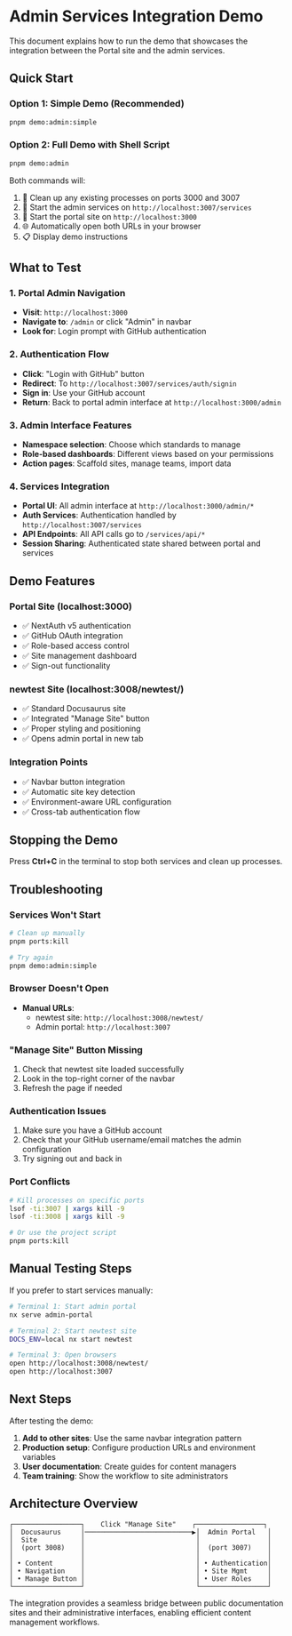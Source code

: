 # Admin Services Integration Demo

This document explains how to run the demo that showcases the integration between the Portal site and the admin services.

## Quick Start

### Option 1: Simple Demo (Recommended)
```bash
pnpm demo:admin:simple
```

### Option 2: Full Demo with Shell Script
```bash
pnpm demo:admin
```

Both commands will:
1. 🧹 Clean up any existing processes on ports 3000 and 3007
2. 🚀 Start the admin services on `http://localhost:3007/services`
3. 🚀 Start the portal site on `http://localhost:3000`
4. 🌐 Automatically open both URLs in your browser
5. 📋 Display demo instructions

## What to Test

### 1. Portal Admin Navigation
- **Visit**: `http://localhost:3000`
- **Navigate to**: `/admin` or click "Admin" in navbar
- **Look for**: Login prompt with GitHub authentication

### 2. Authentication Flow
- **Click**: "Login with GitHub" button
- **Redirect**: To `http://localhost:3007/services/auth/signin`
- **Sign in**: Use your GitHub account
- **Return**: Back to portal admin interface at `http://localhost:3000/admin`

### 3. Admin Interface Features
- **Namespace selection**: Choose which standards to manage
- **Role-based dashboards**: Different views based on your permissions
- **Action pages**: Scaffold sites, manage teams, import data

### 4. Services Integration
- **Portal UI**: All admin interface at `http://localhost:3000/admin/*`
- **Auth Services**: Authentication handled by `http://localhost:3007/services`
- **API Endpoints**: All API calls go to `/services/api/*`
- **Session Sharing**: Authenticated state shared between portal and services

## Demo Features

### Portal Site (localhost:3000)
- ✅ NextAuth v5 authentication
- ✅ GitHub OAuth integration
- ✅ Role-based access control
- ✅ Site management dashboard
- ✅ Sign-out functionality

### newtest Site (localhost:3008/newtest/)
- ✅ Standard Docusaurus site
- ✅ Integrated "Manage Site" button
- ✅ Proper styling and positioning
- ✅ Opens admin portal in new tab

### Integration Points
- ✅ Navbar button integration
- ✅ Automatic site key detection
- ✅ Environment-aware URL configuration
- ✅ Cross-tab authentication flow

## Stopping the Demo

Press **Ctrl+C** in the terminal to stop both services and clean up processes.

## Troubleshooting

### Services Won't Start
```bash
# Clean up manually
pnpm ports:kill

# Try again
pnpm demo:admin:simple
```

### Browser Doesn't Open
- **Manual URLs**:
  - newtest site: `http://localhost:3008/newtest/`
  - Admin portal: `http://localhost:3007`

### "Manage Site" Button Missing
1. Check that newtest site loaded successfully
2. Look in the top-right corner of the navbar
3. Refresh the page if needed

### Authentication Issues
1. Make sure you have a GitHub account
2. Check that your GitHub username/email matches the admin configuration
3. Try signing out and back in

### Port Conflicts
```bash
# Kill processes on specific ports
lsof -ti:3007 | xargs kill -9
lsof -ti:3008 | xargs kill -9

# Or use the project script
pnpm ports:kill
```

## Manual Testing Steps

If you prefer to start services manually:

```bash
# Terminal 1: Start admin portal
nx serve admin-portal

# Terminal 2: Start newtest site  
DOCS_ENV=local nx start newtest

# Terminal 3: Open browsers
open http://localhost:3008/newtest/
open http://localhost:3007
```

## Next Steps

After testing the demo:

1. **Add to other sites**: Use the same navbar integration pattern
2. **Production setup**: Configure production URLs and environment variables
3. **User documentation**: Create guides for content managers
4. **Team training**: Show the workflow to site administrators

## Architecture Overview

```
┌─────────────────┐    Click "Manage Site"    ┌─────────────────┐
│  Docusaurus     │───────────────────────────▶│  Admin Portal   │
│  Site           │                            │                 │
│  (port 3008)    │                            │  (port 3007)    │
│                 │                            │                 │
│ • Content       │                            │ • Authentication│
│ • Navigation    │                            │ • Site Mgmt     │
│ • Manage Button │                            │ • User Roles    │
└─────────────────┘                            └─────────────────┘
```

The integration provides a seamless bridge between public documentation sites and their administrative interfaces, enabling efficient content management workflows.